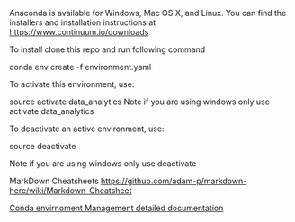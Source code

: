 Anaconda is available for Windows, Mac OS X, and Linux. You can find the installers and installation instructions at https://www.continuum.io/downloads

To install clone this repo and run following command

conda env create -f environment.yaml

To activate this environment, use:


source activate data_analytics
Note if you are using windows only use activate data_analytics


To deactivate an active environment, use:

source deactivate

Note if you are using windows only use deactivate



MarkDown Cheatsheets
https://github.com/adam-p/markdown-here/wiki/Markdown-Cheatsheet

[ Conda envirnoment Management detailed documentation ](https://conda.io/docs/user-guide/tasks/manage-environments.html)

